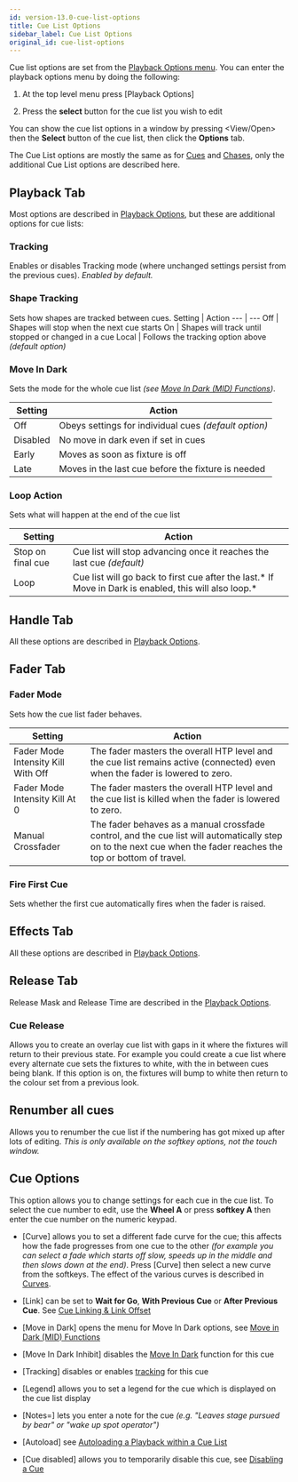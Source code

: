 ```yaml
---
id: version-13.0-cue-list-options
title: Cue List Options
sidebar_label: Cue List Options
original_id: cue-list-options
---
```


Cue list options are set from the [Playback Options menu](../cues/playback-options.md). You can enter
the playback options menu by doing the following:

1. At the top level menu press \[Playback Options\]

2. Press the **select** button for the cue list you wish to edit

You can show the cue list options in a window by pressing \<View/Open\>
then the **Select** button of the cue list, then click the **Options** tab.

The Cue List options are mostly the same as for [Cues](../cues/playback-options.md) and [Chases](../chases/chase-options.md), only
the additional Cue List options are described here.

## Playback Tab

Most options are described in [Playback Options](../cues/playback-options.md), but these
are additional options for cue lists:

### Tracking
Enables or disables Tracking mode (where unchanged
settings persist from the previous cues). *Enabled by default.*

### Shape Tracking
Sets how shapes are tracked between cues.
Setting | Action
--- | ---
Off | Shapes will stop when the next cue starts
On | Shapes will track until stopped or changed in a cue
Local | Follows the tracking option above *(default option)*

### Move In Dark
Sets the mode for the whole cue list *(see [Move In Dark (MID) Functions](cue-list-playback.md#move-in-dark-mid-functions))*.

Setting | Action
--- | ---
Off | Obeys settings for individual cues *(default option)*
Disabled | No move in dark even if set in cues
Early | Moves as soon as fixture is off
Late | Moves in the last cue before the fixture is needed

### Loop Action
Sets what will happen at the end of the cue list

Setting | Action
--- | ---
Stop on final cue | Cue list will stop advancing once it reaches the last cue *(default)*
Loop | Cue list will go back to first cue after the last.* If Move in Dark is enabled, this will also loop.*

## Handle Tab

All these options are described in [Playback Options](../cues/playback-options.md#handle-tab).

## Fader Tab

### Fader Mode
Sets how the cue list fader behaves.

Setting | Action
--- | ---
Fader Mode Intensity Kill With Off | The fader masters the overall HTP level and the cue list remains active (connected) even when the fader is lowered to zero.
Fader Mode Intensity Kill At 0 | The fader masters the overall HTP level and the cue list is killed when the fader is lowered to zero.
Manual Crossfader | The fader behaves as a manual crossfade control, and the cue list will automatically step on to the next cue when the fader reaches the top or bottom of travel.

### Fire First Cue
Sets whether the first cue automatically fires when
the fader is raised.

## Effects Tab

All these options are described in [Playback Options](../cues/playback-options.md#effects-tab).

## Release Tab

Release Mask and Release Time are described in the [Playback Options](../cues/playback-options.md#release-tab).

### Cue Release
Allows you to create an overlay cue list with gaps in
it where the fixtures will return to their previous state. For example
you could create a cue list where every alternate cue sets the fixtures
to white, with the in between cues being blank. If this option is on,
the fixtures will bump to white then return to the colour set from a
previous look.

## Renumber all cues

Allows you to renumber the cue list if the numbering has got mixed up
after lots of editing. *This is only available on the softkey options,
not the touch window.*

## Cue Options

This option allows you to change settings for each cue in the cue list.
To select the cue number to edit, use the **Wheel A** or press
**softkey A** then enter the cue number on the numeric keypad.

-   \[Curve\] allows you to set a different fade curve for the cue; this
    affects how the fade progresses from one cue to the other *(for
    example you can select a fade which starts off slow, speeds up in
    the middle and then slows down at the end)*. Press \[Curve\] then
    select a new curve from the softkeys. The effect of the various
    curves is described in [Curves](../system-settings/curves.md).

-   \[Link\] can be set to **Wait for Go**, **With Previous Cue** or **After
    Previous Cue**. See [Cue Linking & Link Offset](cue-list-timing.md#cue-linking--link-offset)

-   \[Move in Dark\] opens the menu for Move In Dark options, see
    [Move in Dark (MID) Functions](cue-list-playback.md#move-in-dark-mid-functions)

-   \[Move In Dark Inhibit\] disables the
    [Move In Dark](cue-list-playback.md#move-in-dark-mid-functions) function for this
    cue

-   \[Tracking\] disables or enables [tracking](cue-list-playback.md#tracking) for this cue

-   \[Legend\] allows you to set a legend for the cue which is displayed
    on the cue list display

-   \[Notes=\] lets you enter a note for the cue *(e.g. "Leaves stage pursued
    by bear" or "wake up spot operator")*

-   \[Autoload\] see [Autoloading a Playback within a Cue List](creating-a-cue-list.md#autoloading-a-playback-within-a-cue-list)

-   \[Cue disabled\] allows you to temporarily disable this cue, see
    [Disabling a Cue](editing-cue-lists.md#disabling-a-cue)